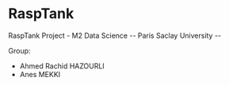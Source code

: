 # RaspTank
RaspTank Project - M2 Data Science
-- Paris Saclay University -- 

Group:
- Ahmed Rachid HAZOURLI
- Anes MEKKI
